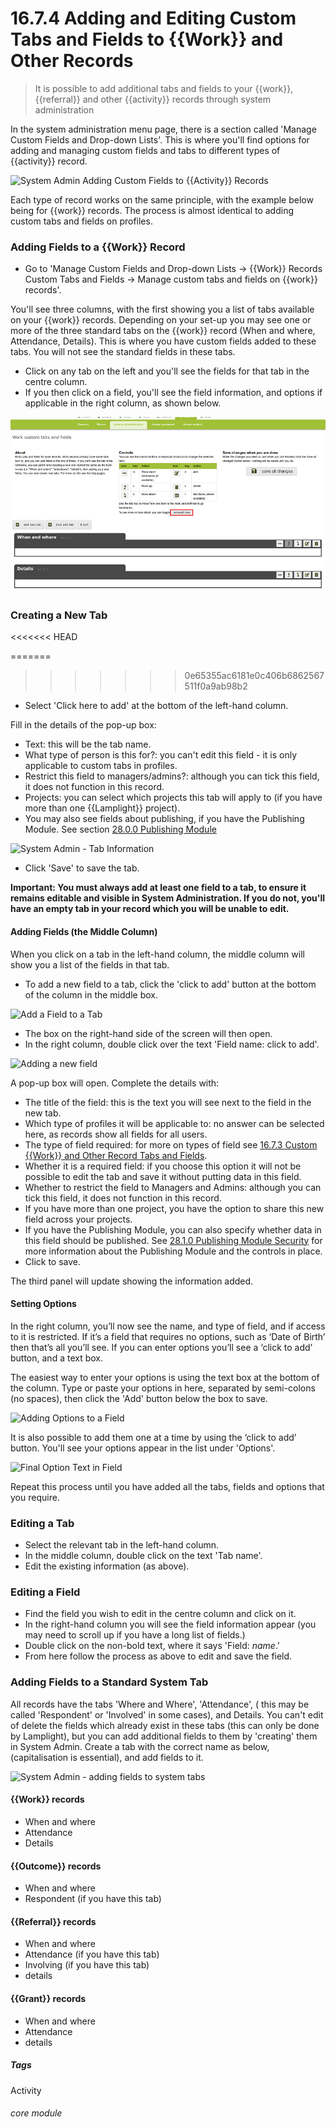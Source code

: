 # 16.7.4  <i class="fa fa-cogs"></i> Adding and Editing Custom Tabs and Fields to {{Work}} and Other Records

> It is possible to add additional tabs and fields to your {{work}}, {{referral}} and other {{activity}} records through system administration





In the system administration menu page, there is a section called 'Manage Custom Fields and Drop-down Lists'. This is where you'll find options for adding and managing custom fields and tabs to different types of {{activity}} record.

![System Admin Adding Custom Fields to {{Activity}} Records](16.7.4b.png)

Each type of record works on the same principle, with the example below being for {{work}} records.  The process is almost identical to adding custom tabs and fields on profiles.  


### Adding Fields to a {{Work}} Record
- Go to 'Manage Custom Fields and Drop-down Lists -> {{Work}} Records Custom Tabs and Fields -> Manage custom tabs and fields on {{work}} records'.

You'll see three columns, with the first showing you a list of tabs available on your {{work}} records.  Depending on your set-up you may see one or more of the three standard tabs on the {{work}} record (When and where, Attendance, Details).  This is where you have custom fields added to these tabs. You will not see the standard fields in these tabs.

- Click on any tab on the left and you'll see the fields for that tab in the centre column.  
- If you then click on a field, you'll see the field information, and options if applicable in the right column, as shown below.

![System admin - Adding custom fields to records](16.7.4a.png)


### Creating a New Tab
<<<<<<< HEAD

=======
>>>>>>> 0e65355ac6181e0c406b6862567511f0a9ab98b2
- Select 'Click here to add' at the bottom of the left-hand column.  

Fill in the details of the pop-up box:
   - Text: this will be the tab name.
   - What type of person is this for?: you can't edit this field - it is only applicable to custom tabs in profiles.
   - Restrict this field to managers/admins?:  although you can tick this field, it does not function in this record.
   - Projects: you can select which projects this tab will apply to (if you have more than one {{Lamplight}} project).
   - You may also see fields about publishing, if you have the Publishing Module.  See section [28.0.0 Publishing Module](/help/index/p/28.0.0)
   
![System Admin - Tab Information](1219a.png)

   - Click 'Save' to save the tab.

**Important: You must always add at least one field to a tab, to ensure it remains editable and visible in System Administration.  If you do not, you'll have an empty tab in your record which you will be unable to edit.**  

#### Adding Fields (the Middle Column)
When you click on a tab in the left-hand column, the middle column will show you a list of the fields in that tab.
      
- To add a new field to a tab, click the 'click to add' button at the bottom of the column in the middle box. 

![Add a Field to a Tab](16.7.2e.png)

- The box on the right-hand side of the screen will then open.
- In the right column, double click over the text 'Field name: click to add'.

![Adding a new field](16.7.2f.png)

A pop-up box will open. Complete the details with:
   - The title of the field: this is the text you will see next to the field in the new tab.
   - Which type of profiles it will be applicable to: no answer can be selected here, as records show all fields for all users.
   - The type of field required: for more on types of field see [16.7.3 Custom {{Work}} and Other Record Tabs and Fields](/help/index/p/16.7.3).
   - Whether it is a required field: if you choose this option it will not be possible to edit the tab and save it without putting data in this field.
   - Whether to restrict the field to Managers and Admins: although you can tick this field, it does not function in this record.
   - If you have more than one project, you have the option to share this new field across your projects.
   - If you have the Publishing Module, you can also specify whether data in this field should be published. See [28.1.0  Publishing Module Security](/help/index/p/28.1.0) for more information about the Publishing Module and the controls in place.
   - Click to save. 
   
The third panel will update showing the information added. 
     

#### Setting Options
   
In the right column, you’ll now see the name, and type of field, and if access to it is restricted.  If it’s a field that requires no options, such as ‘Date of Birth’ then that’s all you’ll see.   If you can enter options you’ll see a ‘click to add’ button, and a text box.

The easiest way to enter your options is using the text box at the bottom of the column. Type or paste your options in here, separated by semi-colons (no spaces), then click the 'Add' button below the box to save. 

![Adding Options to a Field](16.7.2h.png)

It is also possible to add them one at a time by using  the ‘click to add’ button.  You'll see your options appear in the list under 'Options'. 

![Final Option Text in Field](16.7.2i.png)

Repeat this process until you have added all the tabs, fields and options that you require.


### Editing a Tab
- Select the relevant tab in the left-hand column.
- In the middle column, double click on the text 'Tab name'.
- Edit the existing information (as above).


### Editing a Field
- Find the field you wish to edit in the centre column and click on it.  
- In the right-hand column you will see the field information appear (you may need to scroll up if you have a long list of fields.) 
- Double click on the non-bold text, where it says 'Field: _name_.'  
- From here follow the process as above to edit and save the field.

 
### Adding Fields to a Standard System Tab
All records have the tabs 'Where and Where', 'Attendance', ( this may be called 'Respondent' or 'Involved' in some cases), and Details.  You can't edit of delete the fields which already exist in these tabs (this can only be done by Lamplight), but you can add additional fields to them by 'creating' them in System Admin.  Create a tab with the correct name as below, (capitalisation is essential), and add fields to it.  

![System Admin - adding fields to system tabs](1221a.png)

#### {{Work}} records
- When and where
- Attendance
- Details

#### {{Outcome}} records
- When and where
- Respondent (if you have this tab)

#### {{Referral}} records
- When and where
- Attendance (if you have this tab)
- Involving (if you have this tab)
- details

#### {{Grant}} records
- When and where
- Attendance
- details


##### Tags
Activity

###### core module

